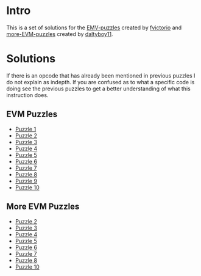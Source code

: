 # Intro

This is a set of solutions for the [EMV-puzzles](https://github.com/fvictorio/evm-puzzles) created by [fvictorio](https://github.com/fvictorio) and [more-EVM-puzzles](https://github.com/daltyboy11/more-evm-puzzles) created by [daltyboy11](https://github.com/daltyboy11/more-evm-puzzles).

# Solutions

If there is an opcode that has already been mentioned in previous puzzles
I do not explain as indepth. If you are confused as to what a specific code is doing
see the previous puzzles to get a better understanding of what this instruction does.

## EVM Puzzles

- [Puzzle 1](https://github.com/PeakyCryptos/EVMPuzzleSolutions/blob/main/EVMPuzzles/Puzzle%201.MD)
- [Puzzle 2](https://github.com/PeakyCryptos/EVMPuzzleSolutions/blob/main/EVMPuzzles/Puzzle%202.MD)
- [Puzzle 3](https://github.com/PeakyCryptos/EVMPuzzleSolutions/blob/main/EVMPuzzles/Puzzle%203.MD)
- [Puzzle 4](https://github.com/PeakyCryptos/EVMPuzzleSolutions/blob/main/EVMPuzzles/Puzzle%204.MD)
- [Puzzle 5](https://github.com/PeakyCryptos/EVMPuzzleSolutions/blob/main/EVMPuzzles/Puzzle%205.MD)
- [Puzzle 6](https://github.com/PeakyCryptos/EVMPuzzleSolutions/blob/main/EVMPuzzles/Puzzle%206.MD)
- [Puzzle 7](https://github.com/PeakyCryptos/EVMPuzzleSolutions/blob/main/EVMPuzzles/Puzzle%207.MD)
- [Puzzle 8](https://github.com/PeakyCryptos/EVMPuzzleSolutions/blob/main/EVMPuzzles/Puzzle%208.MD)
- [Puzzle 9](https://github.com/PeakyCryptos/EVMPuzzleSolutions/blob/main/EVMPuzzles/Puzzle%209.MD)
- [Puzzle 10](https://github.com/PeakyCryptos/EVMPuzzleSolutions/blob/main/EVMPuzzles/Puzzle%2010.MD)

## More EVM Puzzles

- [Puzzle 2](https://github.com/PeakyCryptos/EVMPuzzleSolutions/blob/main/morePuzzles/Puzzle%202.MD)
- [Puzzle 3](https://github.com/PeakyCryptos/EVMPuzzleSolutions/blob/main/morePuzzles/Puzzle%203.MD)
- [Puzzle 4](https://github.com/PeakyCryptos/EVMPuzzleSolutions/blob/main/morePuzzles/Puzzle%204.MD)
- [Puzzle 5](https://github.com/PeakyCryptos/EVMPuzzleSolutions/blob/main/morePuzzles/Puzzle%205.MD)
- [Puzzle 6](https://github.com/PeakyCryptos/EVMPuzzleSolutions/blob/main/morePuzzles/Puzzle%206.MD)
- [Puzzle 7](https://github.com/PeakyCryptos/EVMPuzzleSolutions/blob/main/morePuzzles/Puzzle%207.MD)
- [Puzzle 8](https://github.com/PeakyCryptos/EVMPuzzleSolutions/blob/main/morePuzzles/Puzzle%208.MD)
- [Puzzle 10](https://github.com/PeakyCryptos/EVMPuzzleSolutions/blob/main/morePuzzles/Puzzle%2010.MD)
